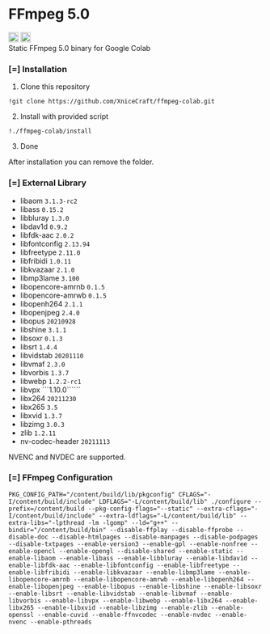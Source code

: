 # FFmpeg 5.0
<div style="display: inline">
<img src="https://icon-library.com/images/ffmpeg-icon/ffmpeg-icon-20.jpg" style="width: 20px; height: 20px;">
<img src="https://colab.research.google.com/img/colab_favicon_256px.png" style="width: 20px; height: 20px;">
<div>
Static FFmpeg 5.0 binary for Google Colab

### [=] Installation
1. Clone this repository
```
!git clone https://github.com/XniceCraft/ffmpeg-colab.git
```
2. Install with provided script
```
!./ffmpeg-colab/install
```
3. Done

After installation you can remove the folder.

### [=] External Library
* libaom ```3.1.3-rc2```
* libass ```0.15.2```
* libbluray ```1.3.0```
* libdav1d ```0.9.2```
* libfdk-aac ```2.0.2```
* libfontconfig ```2.13.94```
* libfreetype ```2.11.0```
* libfribidi ```1.0.11```
* libkvazaar ```2.1.0```
* libmp3lame ```3.100```
* libopencore-amrnb ```0.1.5```
* libopencore-amrwb ```0.1.5```
* libopenh264 ```2.1.1```
* libopenjpeg ```2.4.0```
* libopus ```20210928```
* libshine ```3.1.1```
* libsoxr ```0.1.3```
* libsrt ```1.4.4```
* libvidstab ```20201110```
* libvmaf ```2.3.0```
* libvorbis ```1.3.7```
* libwebp ```1.2.2-rc1```
* libvpx ```1.10.0``````
* libx264 ```20211230```
* libx265 ```3.5```
* libxvid ```1.3.7```
* libzimg ```3.0.3```
* zlib ```1.2.11```
* nv-codec-header ```20211113```

NVENC and NVDEC are supported.

### [=] FFmpeg Configuration
```
PKG_CONFIG_PATH="/content/build/lib/pkgconfig" CFLAGS="-I/content/build/include" LDFLAGS="-L/content/build/lib" ./configure --prefix=/content/build --pkg-config-flags="--static" --extra-cflags="-I/content/build/include" --extra-ldflags="-L/content/build/lib" --extra-libs="-lpthread -lm -lgomp" --ld="g++" --bindir="/content/build/bin" --disable-ffplay --disable-ffprobe --disable-doc --disable-htmlpages --disable-manpages --disable-podpages --disable-txtpages --enable-version3 --enable-gpl --enable-nonfree --enable-opencl --enable-opengl --disable-shared --enable-static --enable-libaom --enable-libass --enable-libbluray --enable-libdav1d --enable-libfdk-aac --enable-libfontconfig --enable-libfreetype --enable-libfribidi --enable-libkvazaar --enable-libmp3lame --enable-libopencore-amrnb --enable-libopencore-amrwb --enable-libopenh264 --enable-libopenjpeg --enable-libopus --enable-libshine --enable-libsoxr --enable-libsrt --enable-libvidstab --enable-libvmaf --enable-libvorbis --enable-libvpx --enable-libwebp --enable-libx264 --enable-libx265 --enable-libxvid --enable-libzimg --enable-zlib --enable-openssl --enable-cuvid --enable-ffnvcodec --enable-nvdec --enable-nvenc --enable-pthreads
```
